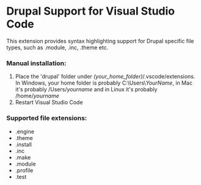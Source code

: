 # Drupal Support for Visual Studio Code

This extension provides syntax highlighting support for Drupal specific file types, such as .module, .inc, .theme etc.

### Manual installation:

1. Place the 'drupal' folder under *(your_home_folder)*/.vscode/extensions. In Windows, your home folder is probably C:\Users\\*YourName*, in Mac it's probably /Users/*yourname* and in Linux it's probably /home/*yourname*
2. Restart Visual Studio Code

### Supported file extensions:

* .engine 
* .theme 
* .install 
* .inc 
* .make 
* .module 
* .profile 
* .test
